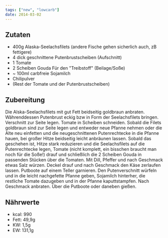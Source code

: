 ```yaml
---
tags: ["new", "lowcarb"]
date: 2014-03-02
---
```


## Zutaten
- 400g Alaska-Seelachsfilets (andere Fische gehen sicherlich auch, zB fettigere)
- 4 dick geschnittene Putenbrustscheiben (Aufschnitt)
- 1 Tomate
- 2 Scheiben Gouda
Für den "Treibstoff" (Beilage/Soße)
- ~ 100ml carbfreie Sojamilch
- Chilipulver
- (Rest der Tomate und der Putenbrustscheiben)

## Zubereitung
Die Alska-Seelachsfilets mit gut Fett beidseitig goldbraun anbraten. Währenddessen Putenbrust eckig bzw in Form der Seelachsfilets bringen. Verschnitt zur Seite legen. Tomate in Scheiben schneiden.
Sobald die Filets goldbraun sind zur Seite legen und entweder neue Pfanne nehmen oder die Alte neu einfetten und die neugeschnittenen Putenrechtecke in die Pfanne hauen, bei großer Hitze beidseitig leicht anbräunen lassen. Sobald das geschehen ist, Hitze stark reduzieren und die Seelachsfilets auf die Putenrechtecke legen, Tomate (nicht komplett, ein bisschen braucht man noch für die Soße!) drauf und schließlich die 2 Scheiben Gouda in passenden Stücken über die Tomaten. Mit Dill, Pfeffer und nach Geschmack etwas Salz würzen. Deckel drauf und nach Geschmack den Käse zerlaufen lassen. Putboote auf einem Teller garnieren.
Den Putenverschnitt würfeln und in die leicht nachgefette Pfanne geben, Sojamilch hinterher, die restliche Tomate dazugeben und in der Pfanne kaputtstampfen. Nach Geschmack anbraten. Über die Putboote oder daneben gießen.

## Nährwerte
- kcal: 990
- Fett: 49,9g
- KW:    1,5g
- EW:  131,1g
